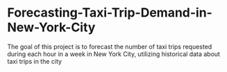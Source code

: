 # Forecasting-Taxi-Trip-Demand-in-New-York-City
The goal of this project is to forecast the number of taxi trips requested during each hour in a week in New York City, utilizing historical data about taxi trips in the city
